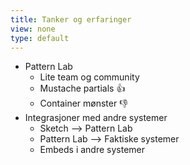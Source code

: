 ```yaml
---
title: Tanker og erfaringer
view: none
type: default
---
```


<ul>
<li class="slide">
    Pattern Lab
    <ul>
    <li class="slide">Lite team og community</li>
<!--
Bare fem personer
Lite community
Ingen store aktører som backer dem
-->
    <li class="slide">Mustache partials &#128077;</li>
    <li class="slide">Container mønster &#128078;</li>
    </ul>
</li>
<li class="slide">
    Integrasjoner med andre systemer
    <ul>
    <li class="slide">Sketch --> Pattern Lab</li>
    <li class="slide">Pattern Lab --> Faktiske systemer</li>
    <li class="slide">Embeds i andre systemer</li>
<!--
F.eks. Enonic XP, eller Frontify
-->
    </ul>
</li>
</ul>